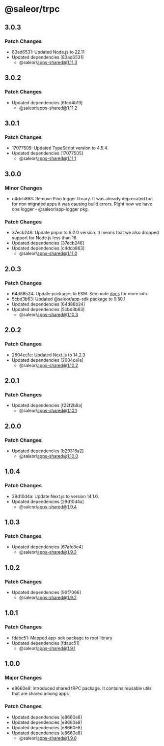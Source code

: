 # @saleor/trpc

## 3.0.3

### Patch Changes

- 83ad6531: Updated Node.js to 22.11
- Updated dependencies [83ad6531]
  - @saleor/apps-shared@1.11.3

## 3.0.2

### Patch Changes

- Updated dependencies [6fed4b19]
  - @saleor/apps-shared@1.11.2

## 3.0.1

### Patch Changes

- 17077505: Updated TypeScript version to 4.5.4.
- Updated dependencies [17077505]
  - @saleor/apps-shared@1.11.1

## 3.0.0

### Minor Changes

- c4dcb863: Remove Pino logger library. It was already deprecated but for non migrated apps it was causing build errors. Right now we have one logger - @saleor/app-logger pkg.

### Patch Changes

- 37ecb246: Update pnpm to 9.2.0 version. It means that we also dropped support for Node.js less than 16.
- Updated dependencies [37ecb246]
- Updated dependencies [c4dcb863]
  - @saleor/apps-shared@1.11.0

## 2.0.3

### Patch Changes

- 64d88b24: Update packages to ESM. See node [docs](https://nodejs.org/api/esm.html) for more info.
- 5cbd3b63: Updated @saleor/app-sdk package to 0.50.1
- Updated dependencies [64d88b24]
- Updated dependencies [5cbd3b63]
  - @saleor/apps-shared@1.10.3

## 2.0.2

### Patch Changes

- 2604ce1e: Updated Next.js to 14.2.3
- Updated dependencies [2604ce1e]
  - @saleor/apps-shared@1.10.2

## 2.0.1

### Patch Changes

- Updated dependencies [f22f2b8a]
  - @saleor/apps-shared@1.10.1

## 2.0.0

### Patch Changes

- Updated dependencies [b29318a2]
  - @saleor/apps-shared@1.10.0

## 1.0.4

### Patch Changes

- 29d10d4a: Update Next.js to version 14.1.0.
- Updated dependencies [29d10d4a]
  - @saleor/apps-shared@1.9.4

## 1.0.3

### Patch Changes

- Updated dependencies [67afe8e4]
  - @saleor/apps-shared@1.9.3

## 1.0.2

### Patch Changes

- Updated dependencies [99f7066]
  - @saleor/apps-shared@1.9.2

## 1.0.1

### Patch Changes

- fdabc51: Mapped app-sdk package to root library
- Updated dependencies [fdabc51]
  - @saleor/apps-shared@1.9.1

## 1.0.0

### Major Changes

- e8660e8: Introduced shared tRPC package. It contains reusable utils that are shared among apps

### Patch Changes

- Updated dependencies [e8660e8]
- Updated dependencies [e8660e8]
- Updated dependencies [e8660e8]
- Updated dependencies [e8660e8]
  - @saleor/apps-shared@1.9.0
